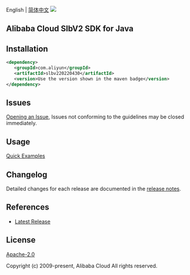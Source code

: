 English | [简体中文](README-CN.md)
![](https://aliyunsdk-pages.alicdn.com/icons/AlibabaCloud.svg)

## Alibaba Cloud SlbV2 SDK for Java

## Installation

```xml
<dependency>
   <groupId>com.aliyun</groupId>
   <artifactId>slbv220220430</artifactId>
   <version>Use the version shown in the maven badge</version>
</dependency>
```

## Issues
[Opening an Issue](https://github.com/aliyun/alibabacloud-java-sdk/issues/new), Issues not conforming to the guidelines may be closed immediately.

## Usage
[Quick Examples](https://github.com/aliyun/alibabacloud-java-sdk/blob/master/docs/0-Examples-EN.md#quick-examples)

## Changelog
Detailed changes for each release are documented in the [release notes](./ChangeLog.txt).

## References
* [Latest Release](https://github.com/aliyun/alibabacloud-java-sdk/)

## License
[Apache-2.0](http://www.apache.org/licenses/LICENSE-2.0)

Copyright (c) 2009-present, Alibaba Cloud All rights reserved.